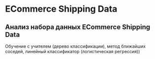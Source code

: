 # ECommerce Shipping Data
## Анализ набора данных ECommerce Shipping Data
Обучение с учителем (дерево классификации), метод ближайших соседей, линейный классификатор (логистическая регрессия))
